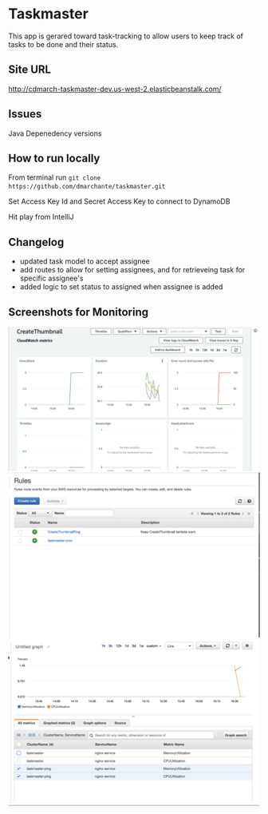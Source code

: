 # Taskmaster
This app is gerared toward task-tracking to allow users to keep track of tasks to be done and their status.

## Site URL

http://cdmarch-taskmaster-dev.us-west-2.elasticbeanstalk.com/

## Issues

Java Depenedency versions

## How to run locally

From terminal run `git clone https://github.com/dmarchante/taskmaster.git`

Set Access Key Id and Secret Access Key to connect to DynamoDB

Hit play from IntelliJ

## Changelog

- updated task model to accept assignee
- add routes to allow for setting assignees, and for retrieveing task for specific assignee's
- added logic to set status to assigned when assignee is added

## Screenshots for Monitoring
![Cloudwatch Metrics](./docs/assets/cloudwatch-metrics.png)
![Cloudwatch Rules](./docs/assets/cloudwatch-rules.png)
![ECS Cronjob Metrics](./docs/assets/ecs-metrics.png)
